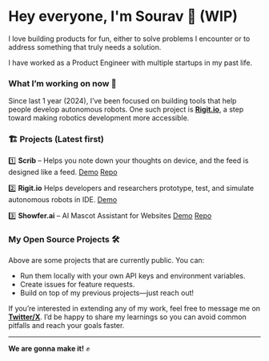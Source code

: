 # Hey everyone, I'm Sourav 👋 (WIP) 

I love building products for fun, either to solve problems I encounter or to address something that truly needs a solution.  

I have worked as a Product Engineer with multiple startups in my past life.  

### What I’m working on now 🚀  
Since last 1 year (2024), I’ve been focused on building tools that help people develop autonomous robots. One such project is **[Rigit.io](https://rigit.io)**, a step toward making robotics development more accessible.

### 🏗️ Projects (Latest first)

1️⃣ **Scrib** – Helps you note down your thoughts on device, and the feed is designed like a feed.  [Demo](https://x.com/sourav_bz/status/1894750973295493331) [Repo](https://github.com/sourav-bz/scrib)  

2️⃣ **Rigit.io** Helps developers and researchers prototype, test, and simulate autonomous robots in IDE. [Demo](https://rigit.io)   

3️⃣ **Showfer.ai** – AI Mascot Assistant for Websites [Demo](https://showfer.ai) [Repo](https://github.com/your_handle/showfer-ai)

### My Open Source Projects 🛠️  
Above are some projects that are currently public. You can:  
- Run them locally with your own API keys and environment variables.  
- Create issues for feature requests.  
- Build on top of my previous projects—just reach out!  

If you’re interested in extending any of my work, feel free to message me on **[Twitter/X](https://x.com/sourav_bz)**. I’d be happy to share my learnings so you can avoid common pitfalls and reach your goals faster.

---

**We are gonna make it!** ✊  
